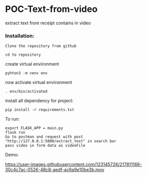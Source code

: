 # POC-Text-from-video
extract text from receipt contains in video


### Installation:

```
Clone the repository from github
```
```
cd to repository
```
create virtual environment
```
pyhton3 -m venv env
```

now activate virtual environment
```
. env/bin/activated
```

install all dependency for project:
```
pip install -r requirements.txt
```


To run:
```
export FLASK_APP = main.py
flask run
Go to postman and request with post "http://127.0.0.1:5000/extract_text" in search bar
pass video in form data as videoFile
```

Demo:

https://user-images.githubusercontent.com/123145726/217811166-30c4c7ac-0526-48c8-aedf-ac6a9e10be3b.mov



